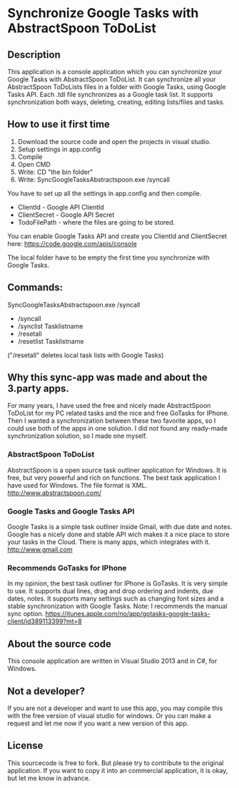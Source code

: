 Synchronize Google Tasks with AbstractSpoon ToDoList
=============================================

## Description
This application is a console application which you can synchronize your Google Tasks with AbstractSpoon ToDoList.
It can synchronize all your AbstractSpoon ToDoLists files in a folder with Google Tasks, using Google Tasks API. Each .tdl file synchronizes as a Google task list.
It supports synchronization both ways, deleting, creating, editing lists/files and tasks.

## How to use it first time

1. Download the source code and open the projects in visual studio.
2. Setup settings in app.config
3. Compile
4. Open CMD
5. Write: CD "the bin folder"
6. Write: SyncGoogleTasksAbstractspoon.exe /syncall

You have to set up all the settings in app.config and then compile.
- ClientId - Google API ClientId
- ClientSecret - Google API Secret
- TodoFilePath - where the files are going to be stored.

You can enable Google Tasks API and create you ClientId and ClientSecret here: https://code.google.com/apis/console

The local folder have to be empty the first time you synchronize with Google Tasks.

## Commands:
SyncGoogleTasksAbstractspoon.exe /syncall

 - /syncall
 - /synclist Tasklistname
 - /resetall
 - /resetlist Tasklistname

("/resetall" deletes local task lists with Google Tasks)

## Why this sync-app was made and about the 3.party apps.
For many years, I have used the free and nicely made AbstractSpoon ToDoList for my PC related tasks and the nice and free GoTasks for IPhone. Then I wanted a synchronization between these two favorite apps, so I could use both of the apps in one solution. I did not found any ready-made synchronization solution, so I made one myself.

### AbstractSpoon ToDoList
AbstractSpoon is a open source task outliner application for Windows. It is free, but very powerful and rich on functions. The best task application I have used for Windows. The file format is XML.
http://www.abstractspoon.com/

### Google Tasks and Google Tasks API
Google Tasks is a simple task outliner inside Gmail, with due date and notes. Google has a nicely done and stable API wich makes it a nice place to store your tasks in the Cloud.
There is many apps, which integrates with it.
http://www.gmail.com

### Recommends GoTasks for IPhone
In my opinion, the best task outliner for IPhone is GoTasks. It is very simple to use. It supports dual lines, drag and drop ordering and indents, due dates, notes. It supports many settings such as changing font sizes and a stable synchronization with Google Tasks. Note: I recommends the manual sync option.
https://itunes.apple.com/no/app/gotasks-google-tasks-client/id389113399?mt=8

## About the source code
This console application are written in Visual Studio 2013 and in C#, for Windows.

## Not a developer?
If you are not a developer and want to use this app, you may compile this with the free version of visual studio for windows.
Or you can make a request and let me now if you want a new version of this app.

## License
This sourcecode is free to fork. But please try to contribute to the original application. If you want to copy it into an commercial application, it is okay, but let me know in advance.
